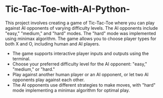 # Tic-Tac-Toe-with-AI-Python-
This project involves creating a game of Tic-Tac-Toe where you can play against AI opponents of varying difficulty levels. The AI opponents include "easy," "medium," and "hard" modes. The "hard" mode was implemented using minimax algorithm. The game allows you to choose player types for both X and O, including human and AI players. 

- The game supports interactive player inputs and outputs using the terminal.
- Choose your preferred difficulty level for the AI opponent: "easy," "medium," or "hard."
- Play against another human player or an AI opponent, or let two AI opponents play against each other.
- The AI opponents use different strategies to make moves, with "hard" mode implementing a minimax algorithm for optimal play.

